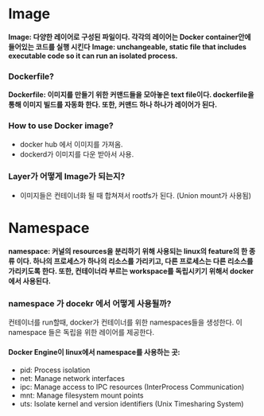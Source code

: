 # Image

**Image: 다양한 레이어로 구성된 파일이다. 각각의 레이어는 Docker container안에 들어있는 코드를 실행 시킨다**
**Image: unchangeable, static file that includes executable code so it can run an isolated process.**


### Dockerfile?
**Dockerfile: 이미지를 만들기 위한 커맨드들을 모아놓은 text file이다. dockerfile을 통해 이미지 빌드를 자동화 한다. 또한, 커맨드 하나 하나가 레이어가 된다.**

### How to use Docker image?
* docker hub 에서 이미지를 가져옴.
* dockerd가 이미지를 다운 받아서 사용.



### Layer가 어떻게 Image가 되는지?
* 이미지들은 컨테이너화 될 때 합쳐져서 rootfs가 된다. (Union mount가 사용됨)


# Namespace

**namespace: 커널의 resources을 분리하기 위해 사용되는 linux의 feature의 한 종류 이다. 하나의 프로세스가 하나의 리소스를 가리키고, 다른 프로세스는 다른 리소스를 가리키도록 한다. 또한, 컨테이너라 부르는 workspace를 독립시키기 위해서 docker에서 사용된다.**


### namespace 가 docekr 에서 어떻게 사용될까?
컨테이너를 run할때, docker가 컨테이너를 위한 namespaces들을 생성한다. 이 namespace 들은 독립을 위한 레이어를 제공한다.

#### Docker Engine이 linux에서 namespace를 사용하는 곳:
* pid: Process isolation
* net: Manage network interfaces
* ipc: Manage access to IPC resources (InterProcess Communication)
* mnt: Manage filesystem mount points
* uts: Isolate kernel and version identifiers (Unix Timesharing System)
